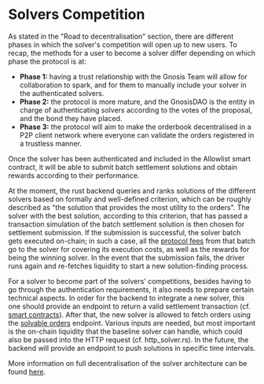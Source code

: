 # Solvers Competition

As stated in the "Road to decentralisation" section, there are different phases in which the solver's competition will open up to new users. To recap, the methods for a user to become a solver differ depending on which phase the protocol is at:

* **Phase 1:** having a trust relationship with the Gnosis Team will allow for collaboration to spark, and for them to manually include your solver in the authenticated solvers.
* **Phase 2:** the protocol is more mature, and the GnosisDAO is the entity in charge of authenticating solvers according to the votes of the proposal, and the bond they have placed.
* **Phase 3:** the protocol will aim to make the orderbook decentralised in a P2P client network where everyone can validate the orders registered in a trustless manner.

Once the solver has been authenticated and included in the Allowlist smart contract, it will be able to submit batch settlement solutions and obtain rewards according to their performance.

At the moment, the rust backend queries and ranks solutions of the different solvers based on formally and well-defined criterion, which can be roughly described as "the solution that provides the most utility to the orders". The solver with the best solution, according to this criterion, that has passed a transaction simulation of the batch settlement solution is then chosen for settlement submission. If the submission is successful, the solver batch gets executed on-chain; in such a case, all the [protocol fees](../../overview/definitions) from that batch go to the solver for covering its execution costs, as well as the rewards for being the winning solver. In the event that the submission fails, the driver runs again and re-fetches liquidity to start a new solution-finding process.

For a solver to become part of the solvers' competitions, besides having to go through the authentication requirements, it also needs to prepare certain technical aspects. In order for the backend to integrate a new solver, this one should provide an endpoint to return a valid settlement transaction (cf. [smart contracts](https://github.com/gnosis/gp-v2-contracts/blob/main/src/contracts/GPv2Settlement.sol#L121)). After that, the new solver is allowed to fetch orders using the [solvable orders](https://protocol-mainnet.dev.gnosisdev.com/api/#/default/get\_api\_v1\_solvable\_orders) endpoint. Various inputs are needed, but most important is the on-chain liquidity that the baseline solver can handle, which could also be passed into the HTTP request (cf. http\_solver.rs). In the future, the backend will provide an endpoint to push solutions in specific time intervals.

More information on full decentralisation of the solver architecture can be found [here](../../overview/road-to-decentralisation).